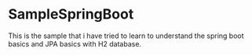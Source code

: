 # SampleSpringBoot
This is the sample that i have tried to learn to understand the spring boot basics and JPA basics with H2 database.
